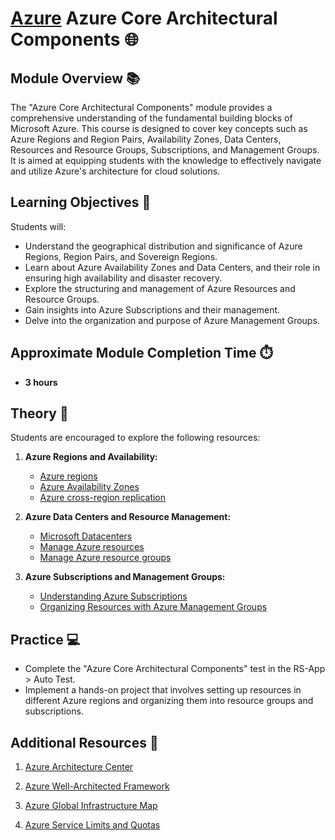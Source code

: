 # [Azure](../../) Azure Core Architectural Components 🌐

## Module Overview 📚

The "Azure Core Architectural Components" module provides a comprehensive understanding of the fundamental building blocks of Microsoft Azure. This course is designed to cover key concepts such as Azure Regions and Region Pairs, Availability Zones, Data Centers, Resources and Resource Groups, Subscriptions, and Management Groups. It is aimed at equipping students with the knowledge to effectively navigate and utilize Azure's architecture for cloud solutions.

## Learning Objectives 🎯

Students will:

- Understand the geographical distribution and significance of Azure Regions, Region Pairs, and Sovereign Regions.
- Learn about Azure Availability Zones and Data Centers, and their role in ensuring high availability and disaster recovery.
- Explore the structuring and management of Azure Resources and Resource Groups.
- Gain insights into Azure Subscriptions and their management.
- Delve into the organization and purpose of Azure Management Groups.

## Approximate Module Completion Time ⏱️

- **3 hours**

## Theory 📖

Students are encouraged to explore the following resources:

1. **Azure Regions and Availability:**

   - [Azure regions](https://learn.microsoft.com/en-us/azure/cloud-adoption-framework/ready/azure-setup-guide/regions)
   - [Azure Availability Zones](https://learn.microsoft.com/en-us/azure/reliability/availability-zones-overview?tabs=azure-cli)
   - [Azure cross-region replication](https://learn.microsoft.com/en-us/azure/reliability/cross-region-replication-azure#azure-paired-regions)

2. **Azure Data Centers and Resource Management:**

   - [Microsoft Datacenters](https://datacenters.microsoft.com/globe/explore)
   - [Manage Azure resources](https://docs.microsoft.com/en-us/azure/azure-resource-manager/management/manage-resources-portal)
   - [Manage Azure resource groups](https://learn.microsoft.com/en-us/azure/azure-resource-manager/management/manage-resource-groups-portal)

3. **Azure Subscriptions and Management Groups:**
   - [Understanding Azure Subscriptions](https://learn.microsoft.com/en-us/microsoft-365/enterprise/subscriptions-licenses-accounts-and-tenants-for-microsoft-cloud-offerings?view=o365-worldwide)
   - [Organizing Resources with Azure Management Groups](https://docs.microsoft.com/en-us/azure/governance/management-groups/overview)

## Practice 💻

- Complete the "Azure Core Architectural Components" test in the RS-App > Auto Test.
- Implement a hands-on project that involves setting up resources in different Azure regions and organizing them into resource groups and subscriptions.

## Additional Resources 📘

1. [Azure Architecture Center](https://docs.microsoft.com/en-us/azure/architecture/)

2. [Azure Well-Architected Framework](https://learn.microsoft.com/en-us/azure/architecture/framework/)

3. [Azure Global Infrastructure Map](https://infrastructuremap.microsoft.com/)

4. [Azure Service Limits and Quotas](https://learn.microsoft.com/en-us/azure/azure-resource-manager/management/azure-subscription-service-limits)